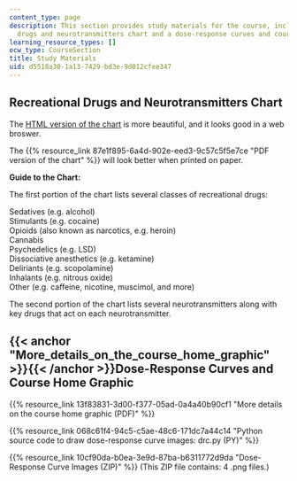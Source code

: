 ```yaml
---
content_type: page
description: This section provides study materials for the course, including a recreation
  drugs and neurotransmitters chart and a dose-response curves and course home graphic.
learning_resource_types: []
ocw_type: CourseSection
title: Study Materials
uid: d5518a30-1a13-7429-bd3e-9d012cfee347
---
```


Recreational Drugs and Neurotransmitters Chart
----------------------------------------------

The [HTML version of the chart](/ans7870/ES/ES.S10/S13/studymaterials/drugchart.htm) is more beautiful, and it looks good in a web broswer. 

The {{% resource_link 87e1f895-6a4d-902e-eed3-9c57c5f5e7ce "PDF version of the chart" %}} will look better when printed on paper. 

**Guide to the Chart:** 

The first portion of the chart lists several classes of recreational drugs:

Sedatives (e.g. alcohol)  
Stimulants (e.g. cocaine)  
Opioids (also known as narcotics, e.g. heroin)  
Cannabis  
Psychedelics (e.g. LSD)  
Dissociative anesthetics (e.g. ketamine)  
Deliriants (e.g. scopolamine)  
Inhalants (e.g. nitrous oxide)  
Other (e.g. caffeine, nicotine, muscimol, and more)

The second portion of the chart lists several neurotransmitters along with key drugs that act on each neurotransmitter.

{{< anchor "More_details_on_the_course_home_graphic" >}}{{< /anchor >}}Dose-Response Curves and Course Home Graphic
-------------------------------------------------------------------------------------------------------------------

{{% resource_link 13f83831-3d00-f377-05ad-0a4a40b90cf1 "More details on the course home graphic (PDF)" %}}

{{% resource_link 068c61f4-94c5-c5ae-48c6-171dc7a44c14 "Python source code to draw dose-response curve images: drc.py (PY)" %}}

{{% resource_link 10cf90da-b0ea-3e9d-87ba-b6311772d9da "Dose-Response Curve Images (ZIP)" %}} (This ZIP file contains: 4 .png files.)